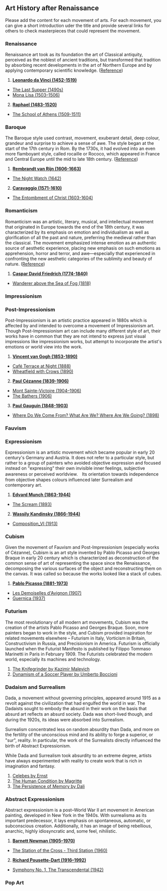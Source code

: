 ## Art History after Renaissance
Please add the content for each movement of arts. For each movement, you can give a short introduction uder the title and provide several links for others to check masterpieces that could represent the movement.
### Renaissance
Renaissance art took as its foundation the art of Classical antiquity, perceived as the noblest of ancient traditions, but transformed that tradition by absorbing recent developments in the art of Northern Europe and by applying contemporary scientific knowledge. ([Reference](https://en.wikipedia.org/wiki/Renaissance_art))

1. [**Leonardo da Vinci (1452-1519)**](https://en.wikipedia.org/wiki/Leonardo_da_Vinci)
  - [The Last Supper (1490s)](https://en.wikipedia.org/wiki/The_Last_Supper_(Leonardo))
  - [Mona Lisa (1503–1506)](https://en.wikipedia.org/wiki/Mona_Lisa)
2. [**Raphael (1483-1520)**](https://en.wikipedia.org/wiki/Raphael)
  - [The School of Athens (1509-1511)](https://en.wikipedia.org/wiki/The_School_of_Athens)

### Baroque
The Baroque style used contrast, movement, exuberant detail, deep colour, grandeur and surprise to achieve a sense of awe. The style began at the start of the 17th century in Rom. By the 1730s, it had evolved into an even more flamboyant style, called rocaille or Rococo, which appeared in France and Central Europe until the mid to late 18th century. ([Reference](https://en.wikipedia.org/wiki/Baroque))

1. [**Rembrandt van Rijn (1606-1663)**](https://en.wikipedia.org/wiki/Rembrandt)
  - [The Night Watch (1642)](https://en.wikipedia.org/wiki/The_Night_Watch)
2. [**Caravaggio (1571-1610)**](https://en.wikipedia.org/wiki/Caravaggio)
  - [The Entombment of Christ (1603-1604)](https://en.wikipedia.org/wiki/The_Entombment_of_Christ_(Caravaggio))

### Romanticism
Romanticism was an artistic, literary, musical, and intellectual movement that originated in Europe towards the end of the 18th century, it was characterized by its emphasis on emotion and individualism as well as glorification of all the past and nature, preferring the medieval rather than the classical.
The movement emphasized intense emotion as an authentic source of aesthetic experience, placing new emphasis on such emotions as apprehension, horror and terror, and awe—especially that experienced in confronting the new aesthetic categories of the sublimity and beauty of nature. ([Reference](https://en.wikipedia.org/wiki/Romanticism))

1. [**Caspar David Friedrich (1774-1840)**](https://en.wikipedia.org/wiki/Caspar_David_Friedrich)
  - [Wanderer above the Sea of Fog (1818)](https://en.wikipedia.org/wiki/Wanderer_above_the_Sea_of_Fog)

### Impressionism
### Post-Impressionism
Post-Impressionism is an artistic practice appeared in 1880s which is affected by and intended to overcome a movement of Impressionism art. Though Post-Impressionism art can include many different style of art, their works have in common that they are not intend to express just visual impressions like impressionism works, but attempt to incorporate the artist's emotions or world view into the work.

1. [**Vincent van Gogh (1853-1890)**](https://en.wikipedia.org/wiki/Vincent_van_Gogh)
  - [Café Terrace at Night (1888)](https://en.wikipedia.org/wiki/Café_Terrace_at_Night)
  - [Wheatfield with Crows (1890)](https://en.wikipedia.org/wiki/Wheatfield_with_Crows)
2. [**Paul Cézanne (1839-1906)**](https://en.wikipedia.org/wiki/Paul_Cézanne)
  - [Mont Sainte-Victoire (1904–1906)](https://en.wikipedia.org/wiki/Mont_Sainte-Victoire_(Cézanne))
  - [The Bathers (1906)](https://en.wikipedia.org/wiki/The_Bathers_(Cézanne))
3. [**Paul Gauguin (1848-1903)**](https://en.wikipedia.org/wiki/Paul_Gauguin)
  - [Where Do We Come From? What Are We? Where Are We Going? (1898)](https://en.wikipedia.org/wiki/Where_Do_We_Come_From%3F_What_Are_We%3F_Where_Are_We_Going%3F)

### Fauvism
### Expressionism
Expressionism is an artistic movement which became popular in early 20 century's Germany and Austria. It does not refer to a particular style, but rather to a group of painters who avoided objective expression and focused instead on "expressing" their own invisible inner feelings, subjective awareness or perceived worldview.　Its orientation towards independence from objective shapes colours influenced later Surrealism and contemporary art.

1. [**Edvard Munch (1863-1944)**](https://en.wikipedia.org/wiki/Edvard_Munch)
  - [The Scream (1893)](https://en.wikipedia.org/wiki/The_Scream)
2. [**Wassily Kandinsky (1866-1944)**](https://en.wikipedia.org/wiki/Wassily_Kandinsky)
  - [Composition_VI (1913)](https://en.wikipedia.org/wiki/Composition_VI)

### Cubism
Given the movement of Fauvism and Post-Impressionism (especially works of Cézanne), Cubism is an art style invented by Pablo Picasso and Georges Braque in early 20 century which is characterized as deconstruction of the common sense of art of representing the space since the Renaissance, decomposing the various surfaces of the object and reconstructing them on the canvas. It was called so because the works looked like a stack of cubes.

1. [**Pablo Picasso (1881-1973)**](https://en.wikipedia.org/wiki/Pablo_Picasso)
  - [Les Demoiselles d'Avignon (1907)](https://en.wikipedia.org/wiki/Les_Demoiselles_d%27Avignon)
  - [Guernica (1937)](https://en.wikipedia.org/wiki/Guernica_(Picasso))


### Futurism
The most revolutionary of all modern art movements, Cubism was the creation of the artists Pablo Picasso and Georges Braque. Soon, more painters began to work in the style, and Cubism provided inspiration for related movements elsewhere – Futurism in Italy, Vorticism in Britain, Constructivism in Russia, and Precisionism in America. Futurism is officially launched when the Futurist Manifesto is published by Filippo Tommaso Marinetti in Paris in February 1909. The Futurists celebrated the modern world, especially its machines and technology.

1. [The Knifegrinder by Kazimir Malevich](https://en.wikipedia.org/wiki/The_Knifegrinder)
2. [Dynamism of a Soccer Player by Umberto Boccioni](https://en.wikipedia.org/wiki/Dynamism_of_a_Soccer_Player_(Boccioni))

### Dadaism and Surrealism
Dada, a movement without governing principles, appeared around 1915 as a revolt against the civilization that had engulfed the world in war. The Dadaists sought to embody the absurd in their work on the basis that absurd art reﬂects an absurd society. Dada was short-lived though, and during the 1920s, its ideas were absorbed into Surrealism.

Surrealism concentrated less on random absurdity than Dada, and more on the fertility of the unconscious mind and its ability to forge a superior, or "sur", reality. In particular, the work of the Surrealists directly inﬂuenced the birth of Abstract Expressionism.

While Dada and Surrealism took absurdity to an extreme degree, artists have always experimented with reality to create work that is rich in imagination and fantasy.

1. [Celebes by Ernst](https://en.wikipedia.org/wiki/The_Elephant_Celebes)
2. [The Human Condition by Magritte](https://en.wikipedia.org/wiki/The_Human_Condition_(Magritte))
3. [The Persistence of Memory by Dali](https://en.wikipedia.org/wiki/The_Persistence_of_Memory)

### Abstract Expressionism
Abstract expressionism is a post–World War II art movement in American painting, developed in New York in the 1940s. With surrealisma as its important predecessor, it lays emphasis on spontaneous, automatic, or subconscious creation. Additionally, it has an image of being rebellious, anarchic, highly idiosyncratic and, some feel, nihilistic.

1. [**Barnett Newman (1905–1970)**](https://en.wikipedia.org/wiki/Barnett_Newman)
  - [The Station of the Cross - Third Station (1960)](https://www.wikiart.org/en/barnett-newman/third-station-1960)

2. [**Richard Pousette-Dart (1916–1992)**](https://en.wikipedia.org/wiki/Richard_Pousette-Dart)
  - [Symphony No. 1, The Transcendental (1942)](https://www.wikiart.org/en/richard-pousette-dart/symphony-no-1-the-transcendental-1942)

### Pop Art
